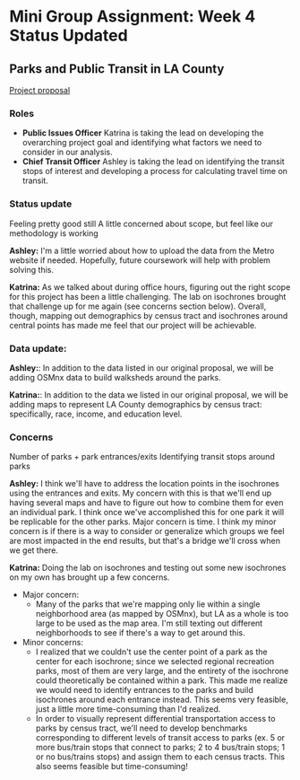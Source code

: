 # Mini Group Assignment: Week 4 Status Updated

## Parks and Public Transit in LA County
[Project proposal](https://github.com/ashley-yao/up206a-groupProject/blob/main/Group%20Assignments/ProjectProposal.md)

### Roles 
* **Public Issues Officer** Katrina is taking the lead on developing the overarching project goal and identifying what factors we need to consider in our analysis.
* **Chief Transit Officer** Ashley is taking the lead on identifying the transit stops of interest and developing a process for calculating travel time on transit.

### Status update
Feeling pretty good still
A little concerned about scope, but feel like our methodology is working

**Ashley:** I'm a little worried about how to upload the data from the Metro website if needed. Hopefully, future coursework will help with problem solving this. 

**Katrina:** As we talked about during office hours, figuring out the right scope for this project has been a little challenging. The lab on isochrones brought that challenge up for me again (see concerns section below). Overall, though, mapping out demographics by census tract and isochrones around central points has made me feel that our project will be achievable. 

### Data update: 

**Ashley:**: In addition to the data listed in our original proposal, we will be adding OSMnx data to build walksheds around the parks.

**Katrina:**: In addition to the data we listed in our original proposal, we will be adding maps to represent LA County demographics by census tract: specifically, race, income, and education level. 

### Concerns

Number of parks + park entrances/exits
Identifying transit stops around parks

**Ashley:** I think we'll have to address the location points in the isochrones using the entrances and exits. My concern with this is that we'll end up having several maps and have to figure out how to combine them for even an individual park. I think once we've accomplished this for one park it will be replicable for the other parks. Major concern is time. I think my minor concern is if there is a way to consider or generalize which groups we feel are most impacted in the end results, but that's a bridge we'll cross when we get there. 

**Katrina:** Doing the lab on isochrones and testing out some new isochrones on my own has brought up a few concerns. 
* Major concern: 
  * Many of the parks that we're mapping only lie within a single neighborhood area (as mapped by OSMnx), but LA as a whole is too large to be used as the map area. I'm still texting out different neighborhoods to see if there's a way to get around this.
* Minor concerns: 
  * I realized that we couldn't use the center point of a park as the center for each isochrone; since we selected regional recreation parks, most of them are very large, and the entirety of the isochrone could theoretically be contained within a park. This made me realize we would need to identify entrances to the parks and build isochrones around each entrance instead. This seems very feasible, just a little more time-consuming than I'd realized. 
  * In order to visually represent differential transportation access to parks by census tract, we'll need to develop benchmarks corresponding to different levels of transit access to parks (ex. 5 or more bus/train stops that connect to parks; 2 to 4 bus/train stops; 1 or no bus/trains stops) and assign them to each census tracts. This also seems feasible but time-consuming!
